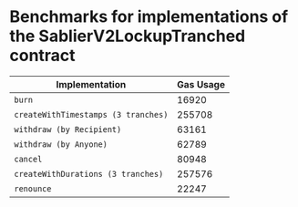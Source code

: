 # Benchmarks for implementations of the SablierV2LockupTranched contract

| Implementation                      | Gas Usage |
| ----------------------------------- | --------- |
| `burn`                              | 16920     |
| `createWithTimestamps (3 tranches)` | 255708    |
| `withdraw (by Recipient)`           | 63161     |
| `withdraw (by Anyone)`              | 62789     |
| `cancel`                            | 80948     |
| `createWithDurations (3 tranches)`  | 257576    |
| `renounce`                          | 22247     |
